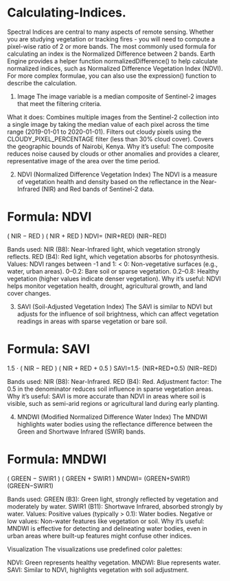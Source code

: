 # Calculating-Indices.

Spectral Indices are central to many aspects of remote sensing. Whether you are studying vegetation or tracking fires - you will need to compute a pixel-wise ratio of 2 or more bands. The most commonly used formula for calculating an index is the Normalized Difference between 2 bands. Earth Engine provides a helper function normalizedDifference() to help calculate normalized indices, such as Normalized Difference Vegetation Index (NDVI). For more complex formulae, you can also use the expression() function to describe the calculation.




1. Image
The image variable is a median composite of Sentinel-2 images that meet the filtering criteria.

What it does:
Combines multiple images from the Sentinel-2 collection into a single image by taking the median value of each pixel across the time range (2019-01-01 to 2020-01-01).
Filters out cloudy pixels using the CLOUDY_PIXEL_PERCENTAGE filter (less than 30% cloud cover).
Covers the geographic bounds of Nairobi, Kenya.
Why it’s useful:
The composite reduces noise caused by clouds or other anomalies and provides a clearer, representative image of the area over the time period.

2. NDVI (Normalized Difference Vegetation Index)
The NDVI is a measure of vegetation health and density based on the reflectance in the Near-Infrared (NIR) and Red bands of Sentinel-2 data.

Formula:
NDVI
=
(
NIR
−
RED
)
(
NIR
+
RED
)
NDVI= 
(NIR+RED)
(NIR−RED)
​
 
Bands used:
NIR (B8): Near-Infrared light, which vegetation strongly reflects.
RED (B4): Red light, which vegetation absorbs for photosynthesis.
Values:
NDVI ranges between -1 and 1:
< 0: Non-vegetative surfaces (e.g., water, urban areas).
0–0.2: Bare soil or sparse vegetation.
0.2–0.8: Healthy vegetation (higher values indicate denser vegetation).
Why it’s useful:
NDVI helps monitor vegetation health, drought, agricultural growth, and land cover changes.

3. SAVI (Soil-Adjusted Vegetation Index)
The SAVI is similar to NDVI but adjusts for the influence of soil brightness, which can affect vegetation readings in areas with sparse vegetation or bare soil.

Formula:
SAVI
=
1.5
⋅
(
NIR
−
RED
)
(
NIR
+
RED
+
0.5
)
SAVI=1.5⋅ 
(NIR+RED+0.5)
(NIR−RED)
​
 
Bands used:
NIR (B8): Near-Infrared.
RED (B4): Red.
Adjustment factor:
The 0.5 in the denominator reduces soil influence in sparse vegetation areas.
Why it’s useful:
SAVI is more accurate than NDVI in areas where soil is visible, such as semi-arid regions or agricultural land during early planting.

4. MNDWI (Modified Normalized Difference Water Index)
The MNDWI highlights water bodies using the reflectance difference between the Green and Shortwave Infrared (SWIR) bands.

Formula:
MNDWI
=
(
GREEN
−
SWIR1
)
(
GREEN
+
SWIR1
)
MNDWI= 
(GREEN+SWIR1)
(GREEN−SWIR1)
​
 
Bands used:
GREEN (B3): Green light, strongly reflected by vegetation and moderately by water.
SWIR1 (B11): Shortwave Infrared, absorbed strongly by water.
Values:
Positive values (typically > 0.1): Water bodies.
Negative or low values: Non-water features like vegetation or soil.
Why it’s useful:
MNDWI is effective for detecting and delineating water bodies, even in urban areas where built-up features might confuse other indices.

Visualization
The visualizations use predefined color palettes:

NDVI: Green represents healthy vegetation.
MNDWI: Blue represents water.
SAVI: Similar to NDVI, highlights vegetation with soil adjustment.
